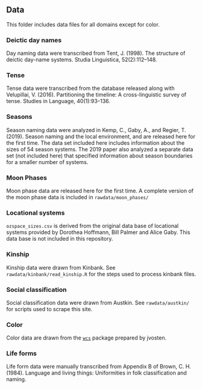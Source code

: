 ## Data 

This folder includes data files for all domains except for color. 

### Deictic day names

Day naming data were transcribed from Tent, J. (1998). The structure of deictic day-name systems. Studia Linguistica, 52(2):112–148.

### Tense

Tense data were transcribed from the database released along with Velupillai, V. (2016). Partitioning the timeline: A cross-linguistic survey of tense. Studies in Language, 40(1):93–136.

### Seasons

Season naming data were analyzed in Kemp, C., Gaby, A., and Regier, T. (2019). Season naming and the local environment, and are released here for the first time. The data set included here includes information about the sizes of 54 season systems. The 2019 paper also analyzed a separate data set (not included here) that specified information about season boundaries for a smaller number of systems.

### Moon Phases

Moon phase data are released here for the first time.  A complete version of the moon phase data is included in `rawdata/moon_phases/`

### Locational systems
`ozspace_sizes.csv` is derived from the original data base of locational systems provided by Dorothea Hoffmann, Bill Palmer and Alice Gaby. This data base is not included in this repository.

### Kinship

Kinship data were drawn from Kinbank. See `rawdata/kinbank/read_kinship.R` for the steps used to process kinbank files.

### Social classification

Social classification data were drawn from Austkin. See `rawdata/austkin/` for scripts used to scrape this site.

### Color

Color data are drawn from the [`wcs`]( https://rdrr.io/github/jvosten/wcs/ )  package prepared by jvosten.

### Life forms

Life form data were manually transcribed from Appendix B of Brown, C. H. (1984). Language and living things: Uniformities in folk classification and naming. 



